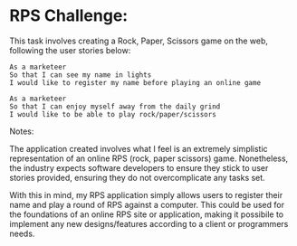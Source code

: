 # RPS Challenge: 


This task involves creating a Rock, Paper, Scissors game on the web, following the user stories below:

```
As a marketeer
So that I can see my name in lights
I would like to register my name before playing an online game

As a marketeer
So that I can enjoy myself away from the daily grind
I would like to be able to play rock/paper/scissors
```

Notes: 

The application created involves what I feel is an extremely simplistic representation of an online RPS (rock, paper scissors) game. Nonetheless, the industry expects software developers to ensure they stick to user stories provided, ensuring they do not overcomplicate any tasks set.

With this in mind, my RPS application simply allows users to register their name and play a round of RPS against a computer. This could be used for the foundations of an online RPS site or application, making it possibile to implement any new designs/features according to a client or programmers needs.
